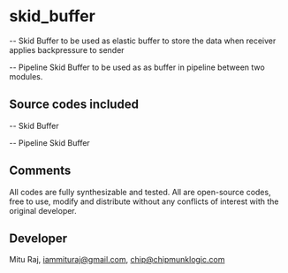 # skid_buffer
-- Skid Buffer to be used as elastic buffer to store the data when receiver applies backpressure to sender

-- Pipeline Skid Buffer to be used as as buffer in pipeline between two modules. 

Source codes included
---------------------
-- Skid Buffer

-- Pipeline Skid Buffer

Comments
--------
All codes are fully synthesizable and tested. All are open-source codes, free to use, modify and distribute without any conflicts of interest with the original developer.

Developer
---------
Mitu Raj, iammituraj@gmail.com, chip@chipmunklogic.com
